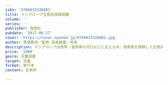```yaml
---
isbn: '9784033326801'
title: マングローブ生態系探検図鑑
volume: ''
series: ''
publisher: 偕成社
pubdate: '2017-06-27'
cover: 'https://cover.openbd.jp/9784033326801.jpg'
author: 馬場繁幸／監修 長島敏春／写真
description: マングローブは熱帯・亜熱帯の河口などに生える木。西表島を探検して生態系を知り、世界のマングローブの破壊や植林も学びます。
price: '2400'
genre: 児童図書
target: 児童
format: 単行本
content: 生物学

---
```

